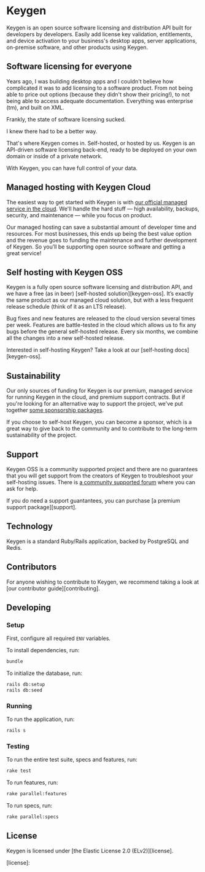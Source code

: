 # Keygen

Keygen is an open source software licensing and distribution API built
for developers by developers. Easily add license key validation, entitlements,
and device activation to your business's desktop apps, server applications,
on-premise software, and other products using Keygen.

## Software licensing for everyone

Years ago, I was building desktop apps and I couldn't believe how complicated
it was to add licensing to a software product. From not being able to
price out options (because they didn't show their pricing!), to not
being able to access adequate documentation. Everything was
enterprise (tm), and built on XML.

Frankly, the state of software licensing sucked.

I knew there had to be a better way.

That's where Keygen comes in. Self-hosted, or hosted by us. Keygen is
an API-driven software licensing back-end, ready to be deployed on
your own domain or inside of a private network.

With Keygen, you can have full control of your data.

## Managed hosting with Keygen Cloud

The easiest way to get started with Keygen is with [our official managed
service in the cloud][keygen-cloud]. We'll handle the hard stuff — high
availability, backups, security, and maintenance — while you focus on
product.

Our managed hosting can save a substantial amount of developer time and
resources. For most businesses, this ends up being the best value
option and the revenue goes to funding the maintenance and further
development of Keygen. So you’ll be supporting open source software
and getting a great service!

## Self hosting with Keygen OSS

Keygen is a fully open source software licensing and distribution API, and
we have a free (as in beer) [self-hosted solution][keygen-oss]. It’s exactly
the same product as our managed cloud solution, but with a less frequent
release schedule (think of it as an LTS release).

Bug fixes and new features are released to the cloud version several times
per week. Features are battle-tested in the cloud which allows us to fix
any bugs before the general self-hosted release. Every six months, we
combine all the changes into a new self-hosted release.

Interested in self-hosting Keygen? Take a look at our [self-hosting docs][keygen-oss].

## Sustainability

Our only sources of funding for Keygen is our premium, managed service for running
Keygen in the cloud, and premium support contracts. But if you're looking for
an alternative way to support the project, we've put together [some sponsorship
packages][sponsoring].

If you choose to self-host Keygen, you can become a sponsor, which is a great
way to give back to the community and to contribute to the long-term
sustainability of the project.

## Support

Keygen OSS is a community supported project and there are no guarantees that
you will get support from the creators of Keygen to troubleshoot your
self-hosting issues. There is [a community supported forum][forum] where you
can ask for help.

If you do need a support guantantees, you can purchase [a premium support
package][support].

## Technology

Keygen is a standard Ruby/Rails application, backed by PostgreSQL and Redis.

## Contributors

For anyone wishing to contribute to Keygen, we recommend taking a look at
[our contributor guide][contributing].

## Developing

### Setup

First, configure all required `ENV` variables.

To install dependencies, run:

```bash
bundle
```

To initialize the database, run:

```bash
rails db:setup
rails db:seed
```

### Running

To run the application, run:

```bash
rails s
```

### Testing

To run the entire test suite, specs and features, run:

```bash
rake test
```

To run features, run:

```bash
rake parallel:features
```

To run specs, run:

```bash
rake parallel:specs
```

## License

Keygen is licensed under [the Elastic License 2.0 (ELv2)][license].

[keygen-cloud]:
[keygen-oss]:
[sponsoring]:
[support]:
[forum]:
[contributing]:
[license]:
